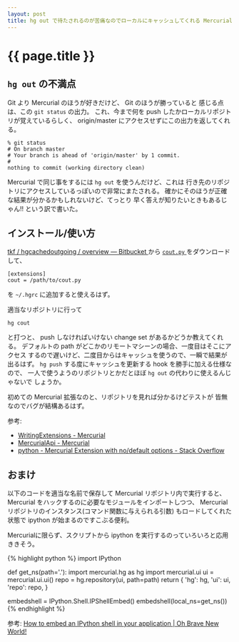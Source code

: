 ```yaml
---
layout: post
title: hg out で待たされるのが苦痛なのでローカルにキャッシュしてくれる Mercurial 拡張を書いた
---
```


# {{ page.title }} #


## `hg out` の不満点 ##

Git より Mercurial のほうが好きだけど、 Git のほうが勝っていると
感じる点は、この `git status` の出力。
これ、今まで何を push したかローカルリポジトリが覚えているらしく、
origin/master にアクセスせずにこの出力を返してくれる。

    % git status
    # On branch master
    # Your branch is ahead of 'origin/master' by 1 commit.
    #
    nothing to commit (working directory clean)

Mercurial で同じ事をするには `hg out` を使うんだけど、これは
行き先のリポジトリにアクセスしているっぽいので非常にまたされる。
確かにそのほうが正確な結果が分かるかもしれないけど、てっとり
早く答えが知りたいときもあるじゃん!! という訳で書いた。


## インストール/使い方 ##

[tkf / hgcachedoutgoing / overview — Bitbucket
](https://bitbucket.org/tkf/hgcachedoutgoing/)
から
[`cout.py`
](https://bitbucket.org/tkf/hgcachedoutgoing/src/tip/cout.py)
をダウンロードして、

    [extensions]
    cout = /path/to/cout.py

を `~/.hgrc` に追加すると使えるはず。

適当なリポジトリに行って

    hg cout

と打つと、 push しなければいけない change set があるかどうか教えてくれる。
デフォルトの path がどこかのリモートマシーンの場合、一度目はそこにアクセス
するので遅いけど、二度目からはキャッシュを使うので、一瞬で結果が出るはず。
`hg push` する度にキャッシュを更新する hook を勝手に加える仕様なので、
一人で使うようのリポジトリとかだとほぼ `hg out` の代わりに使えるんじゃないで
しょうか。

初めての Mercurial 拡張なのと、リポジトリを見れば分かるけどテストが
皆無なのでバグが結構あるはず。

参考:

- [WritingExtensions - Mercurial
  ](http://mercurial.selenic.com/wiki/WritingExtensions)
- [MercurialApi - Mercurial
  ](http://mercurial.selenic.com/wiki/MercurialApi)
- [python - Mercurial Extension with no/default options - Stack Overflow
  ](http://stackoverflow.com/questions/4274517/mercurial-extension-with-no-default-options>)


## おまけ ##

以下のコードを適当な名前で保存して Mercurial リポジトリ内で実行すると、
Mercurial をハックするのに必要なモジュールをインポートしつつ、
Mercurial リポジトリのインスタンス(コマンド関数に与えられる引数)
もロードしてくれた状態で ipython が始まるのですこぶる便利。


Mercurialに限らず、スクリプトから ipython を実行するのっていろいろと応用
ききそう。


{% highlight python %}
import IPython

def get_ns(path='.'):
    import mercurial.hg as hg
    import mercurial.ui
    ui = mercurial.ui.ui()
    repo = hg.repository(ui, path=path)
    return {
        'hg': hg,
        'ui': ui,
        'repo': repo,
        }

embedshell = IPython.Shell.IPShellEmbed()
embedshell(local_ns=get_ns())
{% endhighlight %}


参考:
[How to embed an IPython shell in your application | Oh Brave New World!
](https://mybravenewworld.wordpress.com/2007/11/27/how-to-embed-an-ipython-shell-in-your-application/)
